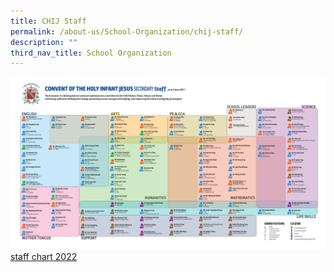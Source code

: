 ```yaml
---
title: CHIJ Staff
permalink: /about-us/School-Organization/chij-staff/
description: ""
third_nav_title: School Organization
---
```

![](/images/Staff%20Chart%202022.jpg)
[staff chart 2022]()

